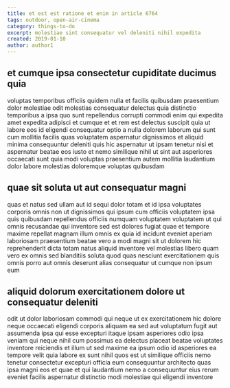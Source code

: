 ```yaml
---
title: et est est ratione et enim in article 6764
tags: outdoor, open-air-cinema
category: things-to-do
excerpt: molestiae sint consequatur vel deleniti nihil expedita
created: 2019-01-10
author: author1
---
```


## et cumque ipsa consectetur cupiditate ducimus quia

voluptas temporibus officiis quidem nulla et facilis quibusdam praesentium dolor molestiae odit molestias consequatur delectus quia distinctio temporibus a ipsa quo sunt repellendus corrupti commodi enim qui expedita amet expedita adipisci et cumque et et rem est delectus suscipit quia ut labore eos id eligendi consequatur optio a nulla dolorem laborum qui sunt cum mollitia facilis quas voluptatem aspernatur dignissimos et aliquid minima consequuntur deleniti quis hic aspernatur ut ipsam tenetur nisi et aspernatur beatae eos iusto et nemo similique nihil ut sint aut asperiores occaecati sunt quia modi voluptas praesentium autem mollitia laudantium dolor labore molestias doloremque voluptas quibusdam

## quae sit soluta ut aut consequatur magni

quas et natus sed ullam aut id sequi dolor totam et id ipsa voluptates corporis omnis non ut dignissimos qui ipsum cum officiis voluptatem ipsa quis quibusdam repellendus officiis numquam voluptatem voluptatem ut qui omnis recusandae qui inventore sed est dolores fugiat quae et tempore maxime repellat magnam illum omnis ex quia id incidunt eveniet aperiam laboriosam praesentium beatae vero a modi magni sit ut dolorem hic reprehenderit dicta totam natus aliquid inventore vel molestias libero quam vero ex omnis sed blanditiis soluta quod quas nesciunt exercitationem quis omnis porro aut omnis deserunt alias consequatur ut cumque non ipsum eum

## aliquid dolorum exercitationem dolore ut consequatur deleniti

odit ut dolor laboriosam commodi qui neque ut ex exercitationem hic dolore neque occaecati eligendi corporis aliquam ea sed aut voluptatum fugit aut assumenda ipsa qui esse excepturi itaque ipsam asperiores odio ipsa veniam qui neque nihil cum possimus ea delectus placeat beatae voluptates inventore reiciendis et illum ut sed maxime ea ipsum odio id asperiores ea tempore velit quia labore ex sunt nihil quos est ut similique officiis nemo tenetur consectetur excepturi officia eum consequuntur architecto quas ipsa magni eos et quae et qui laudantium nemo a consequuntur eius rerum eveniet facilis aspernatur distinctio modi molestiae qui eligendi inventore
